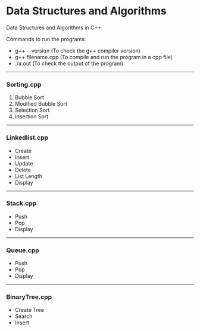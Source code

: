 # Data Structures and Algorithms

Data Structures and Algorithms in C++

<p>Commands to run the programs:
	<ul>
	<li>g++ --version (To check the g++ compiler version)</li>
	<li>g++ filename.cpp (To compile and run the program in a cpp file)</li>
	<li>./a.out (To check the output of the program)</li>
	</ul>
</p>

<hr>
<h3>Sorting.cpp</h3>
<ol>
	<li>Bubble Sort</li>
	<li>Modified Bubble Sort</li>
	<li>Selection Sort</li>
	<li>Insertion Sort</li>
</ol>

<hr>
<h3>Linkedlist.cpp</h3>
<ul>
	<li>Create</li>
	<li>Insert</li>
	<li>Update</li>
	<li>Delete</li>
	<li>List Length</li>
	<li>Display</li>
</ul>

<hr>
<h3>Stack.cpp</h3>
<ul>
	<li>Push</li>
	<li>Pop</li>
	<li>Display</li>
</ul>

<hr>
<h3>Queue.cpp</h3>
<ul>
	<li>Push</li>
	<li>Pop</li>
	<li>Display</li>
</ul>

<hr>
<h3>BinaryTree.cpp</h3>
<ul>
	<li>Create Tree</li>
	<li>Search</li>
	<li>Insert</li>
</ul>